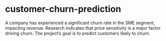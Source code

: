 # customer-churn-prediction
A company has experienced a significant churn rate in the SME segment, 
impacting revenue. Research indicates that price sensitivity is a major factor driving churn. The 
project’s goal is to predict customers likely to churn.
